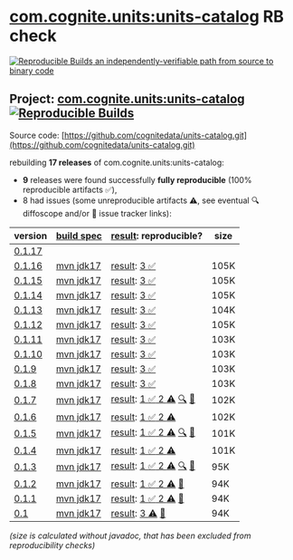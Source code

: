 [com.cognite.units:units-catalog](https://central.sonatype.com/artifact/com.cognite.units/units-catalog/versions) RB check
=======

[![Reproducible Builds](https://reproducible-builds.org/images/logos/rb.svg) an independently-verifiable path from source to binary code](https://reproducible-builds.org/)

## Project: [com.cognite.units:units-catalog](https://central.sonatype.com/artifact/com.cognite.units/units-catalog/versions) [![Reproducible Builds](https://img.shields.io/endpoint?url=https://raw.githubusercontent.com/jvm-repo-rebuild/reproducible-central/master/content/com/cognite/units/units-catalog/badge.json)](https://github.com/jvm-repo-rebuild/reproducible-central/blob/master/content/com/cognite/units/units-catalog/README.md)

Source code: [https://github.com/cognitedata/units-catalog.git](https://github.com/cognitedata/units-catalog.git)

rebuilding **17 releases** of com.cognite.units:units-catalog:
- **9** releases were found successfully **fully reproducible** (100% reproducible artifacts :white_check_mark:),
- 8 had issues (some unreproducible artifacts :warning:, see eventual :mag: diffoscope and/or :memo: issue tracker links):

| version | [build spec](/BUILDSPEC.md) | [result](https://reproducible-builds.org/docs/jvm/): reproducible? | size |
| -- | --------- | ------ | -- |
| [0.1.17](https://central.sonatype.com/artifact/com.cognite.units/units-catalog/0.1.17/pom) | | | |
| [0.1.16](https://central.sonatype.com/artifact/com.cognite.units/units-catalog/0.1.16/pom) | [mvn jdk17](units-catalog-0.1.16.buildspec) | [result](units-catalog-0.1.16.buildinfo): [3 :white_check_mark: ](units-catalog-0.1.16.buildcompare) | 105K |
| [0.1.15](https://central.sonatype.com/artifact/com.cognite.units/units-catalog/0.1.15/pom) | [mvn jdk17](units-catalog-0.1.15.buildspec) | [result](units-catalog-0.1.15.buildinfo): [3 :white_check_mark: ](units-catalog-0.1.15.buildcompare) | 105K |
| [0.1.14](https://central.sonatype.com/artifact/com.cognite.units/units-catalog/0.1.14/pom) | [mvn jdk17](units-catalog-0.1.14.buildspec) | [result](units-catalog-0.1.14.buildinfo): [3 :white_check_mark: ](units-catalog-0.1.14.buildcompare) | 105K |
| [0.1.13](https://central.sonatype.com/artifact/com.cognite.units/units-catalog/0.1.13/pom) | [mvn jdk17](units-catalog-0.1.13.buildspec) | [result](units-catalog-0.1.13.buildinfo): [3 :white_check_mark: ](units-catalog-0.1.13.buildcompare) | 104K |
| [0.1.12](https://central.sonatype.com/artifact/com.cognite.units/units-catalog/0.1.12/pom) | [mvn jdk17](units-catalog-0.1.12.buildspec) | [result](units-catalog-0.1.12.buildinfo): [3 :white_check_mark: ](units-catalog-0.1.12.buildcompare) | 105K |
| [0.1.11](https://central.sonatype.com/artifact/com.cognite.units/units-catalog/0.1.11/pom) | [mvn jdk17](units-catalog-0.1.11.buildspec) | [result](units-catalog-0.1.11.buildinfo): [3 :white_check_mark: ](units-catalog-0.1.11.buildcompare) | 103K |
| [0.1.10](https://central.sonatype.com/artifact/com.cognite.units/units-catalog/0.1.10/pom) | [mvn jdk17](units-catalog-0.1.10.buildspec) | [result](units-catalog-0.1.10.buildinfo): [3 :white_check_mark: ](units-catalog-0.1.10.buildcompare) | 103K |
| [0.1.9](https://central.sonatype.com/artifact/com.cognite.units/units-catalog/0.1.9/pom) | [mvn jdk17](units-catalog-0.1.9.buildspec) | [result](units-catalog-0.1.9.buildinfo): [3 :white_check_mark: ](units-catalog-0.1.9.buildcompare) | 103K |
| [0.1.8](https://central.sonatype.com/artifact/com.cognite.units/units-catalog/0.1.8/pom) | [mvn jdk17](units-catalog-0.1.8.buildspec) | [result](units-catalog-0.1.8.buildinfo): [3 :white_check_mark: ](units-catalog-0.1.8.buildcompare) | 103K |
| [0.1.7](https://central.sonatype.com/artifact/com.cognite.units/units-catalog/0.1.7/pom) | [mvn jdk17](units-catalog-0.1.7.buildspec) | [result](units-catalog-0.1.7.buildinfo): [1 :white_check_mark:  2 :warning:](units-catalog-0.1.7.buildcompare) [:mag:](units-catalog-0.1.7.diffoscope) [:memo:](https://github.com/cognitedata/units-catalog/pull/43) | 102K |
| [0.1.6](https://central.sonatype.com/artifact/com.cognite.units/units-catalog/0.1.6/pom) | [mvn jdk17](units-catalog-0.1.6.buildspec) | [result](units-catalog-0.1.6.buildinfo): [1 :white_check_mark:  2 :warning:](units-catalog-0.1.6.buildcompare) | 102K |
| [0.1.5](https://central.sonatype.com/artifact/com.cognite.units/units-catalog/0.1.5/pom) | [mvn jdk17](units-catalog-0.1.5.buildspec) | [result](units-catalog-0.1.5.buildinfo): [1 :white_check_mark:  2 :warning:](units-catalog-0.1.5.buildcompare) [:mag:](units-catalog-0.1.5.diffoscope) [:memo:](https://github.com/cognitedata/units-catalog/pull/43) | 101K |
| [0.1.4](https://central.sonatype.com/artifact/com.cognite.units/units-catalog/0.1.4/pom) | [mvn jdk17](units-catalog-0.1.4.buildspec) | [result](units-catalog-0.1.4.buildinfo): [1 :white_check_mark:  2 :warning:](units-catalog-0.1.4.buildcompare) | 101K |
| [0.1.3](https://central.sonatype.com/artifact/com.cognite.units/units-catalog/0.1.3/pom) | [mvn jdk17](units-catalog-0.1.3.buildspec) | [result](units-catalog-0.1.3.buildinfo): [1 :white_check_mark:  2 :warning:](units-catalog-0.1.3.buildcompare) [:mag:](units-catalog-0.1.3.diffoscope) [:memo:](https://github.com/cognitedata/units-catalog/pull/43) | 95K |
| [0.1.2](https://central.sonatype.com/artifact/com.cognite.units/units-catalog/0.1.2/pom) | [mvn jdk17](units-catalog-0.1.2.buildspec) | [result](units-catalog-0.1.2.buildinfo): [1 :white_check_mark:  2 :warning:](units-catalog-0.1.2.buildcompare) [:memo:](https://github.com/cognitedata/units-catalog/pull/43) | 94K |
| [0.1.1](https://central.sonatype.com/artifact/com.cognite.units/units-catalog/0.1.1/pom) | [mvn jdk17](units-catalog-0.1.1.buildspec) | [result](units-catalog-0.1.1.buildinfo): [1 :white_check_mark:  2 :warning:](units-catalog-0.1.1.buildcompare) [:memo:](https://github.com/cognitedata/units-catalog/pull/43) | 94K |
| [0.1](https://central.sonatype.com/artifact/com.cognite.units/units-catalog/0.1/pom) | [mvn jdk17](units-catalog-0.1.buildspec) | [result](units-catalog-0.1.buildinfo): [ 3 :warning:](units-catalog-0.1.buildcompare) [:memo:](https://github.com/cognitedata/units-catalog/pull/43) | 94K |

<i>(size is calculated without javadoc, that has been excluded from reproducibility checks)</i>
